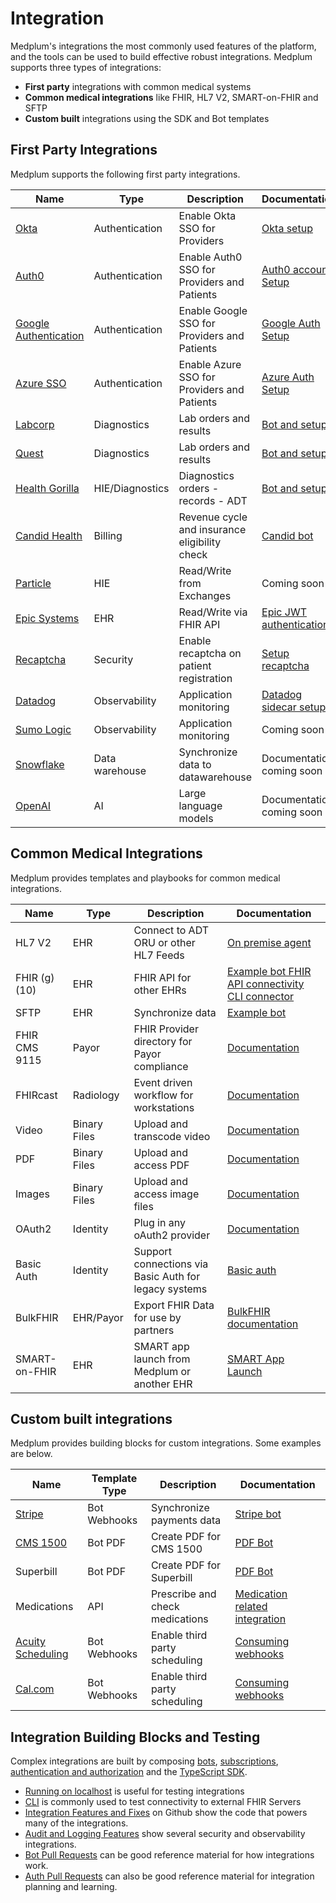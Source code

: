 # Integration

Medplum's integrations the most commonly used features of the platform, and the tools can be used to build effective robust integrations. Medplum supports three types of integrations:

- **First party** integrations with common medical systems
- **Common medical integrations** like FHIR, HL7 V2, SMART-on-FHIR and SFTP
- **Custom built** integrations using the SDK and Bot templates

## First Party Integrations

Medplum supports the following first party integrations.

| Name                                                                   | Type            | Description                                   | Documentation                                                                                               |
| ---------------------------------------------------------------------- | --------------- | --------------------------------------------- | ----------------------------------------------------------------------------------------------------------- |
| [Okta](https://www.okta.com/)                                          | Authentication  | Enable Okta SSO for Providers                 | [Okta setup](/docs/auth/methods/domain-level-identity-providers#okta-setup)                                 |
| [Auth0](https://auth0.com/)                                            | Authentication  | Enable Auth0 SSO for Providers and Patients   | [Auth0 account Setup](/docs/auth/methods/external-ids#invite-user)                                          |
| [Google Authentication](https://safety.google/authentication/)         | Authentication  | Enable Google SSO for Providers and Patients  | [Google Auth Setup](/docs/auth/methods/google-auth)                                                         |
| [Azure SSO](https://learn.microsoft.com/en-us/entra/identity-platform) | Authentication  | Enable Azure SSO for Providers and Patients   | [Azure Auth Setup](https://www.medplum.com/docs/auth/methods/external-identity-providers)                   |
| [Labcorp](https://www.labcorp.com/)                                    | Diagnostics     | Lab orders and results                        | [Bot and setup](https://github.com/medplum/medplum/tree/main/examples/medplum-demo-bots/src/health-gorilla) |
| [Quest](https://www.questdiagnostics.com/)                             | Diagnostics     | Lab orders and results                        | [Bot and setup](https://github.com/medplum/medplum/tree/main/examples/medplum-demo-bots/src/health-gorilla) |
| [Health Gorilla](https://www.healthgorilla.com/)                       | HIE/Diagnostics | Diagnostics orders - records - ADT            | [Bot and setup](https://github.com/medplum/medplum/tree/main/examples/medplum-demo-bots/src/health-gorilla) |
| [Candid Health](https://www.joincandidhealth.com/)                     | Billing         | Revenue cycle and insurance eligibility check | [Candid bot](https://github.com/medplum/medplum/tree/main/examples/medplum-demo-bots/src/candid-health)     |
| [Particle](https://www.particlehealth.com/)                            | HIE             | Read/Write from Exchanges                     | Coming soon                                                                                                 |
| [Epic Systems](https://www.epic.com/)                                  | EHR             | Read/Write via FHIR API                       | [Epic JWT authentication](https://github.com/medplum/medplum/tree/main/examples/medplum-demo-bots/src/epic) |
| [Recaptcha](https://www.google.com/recaptcha/about/)                   | Security        | Enable recaptcha on patient registration      | [Setup recaptcha](/docs/auth/custom-emails#setup-recaptcha)                                                 |
| [Datadog](https://www.datadoghq.com/)                                  | Observability   | Application monitoring                        | [Datadog sidecar setup](/docs/self-hosting/datadog)                                                         |
| [Sumo Logic](https://www.sumologic.com/)                               | Observability   | Application monitoring                        | Coming soon                                                                                                 |
| [Snowflake](https://www.datadoghq.com/)                                | Data warehouse  | Synchronize data to datawarehouse             | Documentation coming soon                                                                                   |
| [OpenAI](https://www.openai.com/)                                      | AI              | Large language models                         | Documentation coming soon                                                                                   |

## Common Medical Integrations

Medplum provides templates and playbooks for common medical integrations.

| Name          | Type         | Description                                           | Documentation                                                                                                                                                          |
| ------------- | ------------ | ----------------------------------------------------- | ---------------------------------------------------------------------------------------------------------------------------------------------------------------------- |
| HL7 V2        | EHR          | Connect to ADT ORU or other HL7 Feeds                 | [On premise agent](/docs/agent)                                                                                                                                        |
| FHIR (g)(10)  | EHR          | FHIR API for other EHRs                               | [Example bot FHIR API connectivity](https://github.com/medplum/medplum/tree/main/examples/medplum-demo-bots/src/epic) [CLI connector](/docs/cli/external-fhir-servers) |
| SFTP          | EHR          | Synchronize data                                      | [Example bot](/docs/bots/file-uploads#sftp-uploads)                                                                                                                    |
| FHIR CMS 9115 | Payor        | FHIR Provider directory for Payor compliance          | [Documentation](/docs/administration)                                                                                                                                  |
| FHIRcast      | Radiology    | Event driven workflow for workstations                | [Documentation](/docs/fhircast)                                                                                                                                        |
| Video         | Binary Files | Upload and transcode video                            | [Documentation](/docs/fhir-datastore/binary-data)                                                                                                                      |
| PDF           | Binary Files | Upload and access PDF                                 | [Documentation](/docs/fhir-datastore/binary-data)                                                                                                                      |
| Images        | Binary Files | Upload and access image files                         | [Documentation](/docs/fhir-datastore/binary-data)                                                                                                                      |
| OAuth2        | Identity     | Plug in any oAuth2 provider                           | [Documentation](/docs/auth/methods/external-identity-providers)                                                                                                        |
| Basic Auth    | Identity     | Support connections via Basic Auth for legacy systems | [Basic auth](/docs/sdk/core.medplumclient.setbasicauth)                                                                                                                |
| BulkFHIR      | EHR/Payor    | Export FHIR Data for use by partners                  | [BulkFHIR documentation](/docs/api/fhir/operations/bulk-fhir)                                                                                                          |
| SMART-on-FHIR | EHR          | SMART app launch from Medplum or another EHR          | [SMART App Launch](/docs/integration/smart-app-launch)                                                                                                                 |

## Custom built integrations

Medplum provides building blocks for custom integrations. Some examples are below.

| Name                                                                               | Template Type | Description                     | Documentation                                                                                              |
| ---------------------------------------------------------------------------------- | ------------- | ------------------------------- | ---------------------------------------------------------------------------------------------------------- |
| [Stripe](https://stripe.com/)                                                      | Bot Webhooks  | Synchronize payments data       | [Stripe bot](https://github.com/medplum/medplum/tree/main/examples/medplum-demo-bots/src/stripe-bots)      |
| [CMS 1500](https://www.cms.gov/medicare/cms-forms/cms-forms/downloads/cms1500.pdf) | Bot PDF       | Create PDF for CMS 1500         | [PDF Bot](https://github.com/medplum/medplum/blob/main/examples/medplum-demo-bots/src/create-pdf.ts)       |
| Superbill                                                                          | Bot PDF       | Create PDF for Superbill        | [PDF Bot](https://github.com/medplum/medplum/blob/main/examples/medplum-demo-bots/src/create-pdf.ts)       |
| Medications                                                                        | API           | Prescribe and check medications | [Medication related integration](https://drive.google.com/drive/folders/1tkkKREaeCj8UOZErTHm28_y7jPfYn4Tb) |
| [Acuity Scheduling](https://www.acuityscheduling.com/)                             | Bot Webhooks  | Enable third party scheduling   | [Consuming webhooks](/docs/bots/consuming-webhooks)                                                        |
| [Cal.com](https://cal.com/)                                                        | Bot Webhooks  | Enable third party scheduling   | [Consuming webhooks](/docs/bots/consuming-webhooks)                                                        |

## Integration Building Blocks and Testing

Complex integrations are built by composing [bots](/docs/bots/), [subscriptions](/docs/subscriptions/index.md), [authentication and authorization](/docs/auth/index.md) and the [TypeScript SDK](/docs/sdk/).

- [Running on localhost](/docs/contributing/run-the-stack) is useful for testing integrations
- [CLI](/docs/cli/external-fhir-servers) is commonly used to test connectivity to external FHIR Servers
- [Integration Features and Fixes](https://github.com/medplum/medplum/pulls?q=is%3Apr+label%3Aintegration) on Github show the code that powers many of the integrations.
- [Audit and Logging Features](https://github.com/medplum/medplum/pulls?q=is%3Apr+label%3Aaudit-logging) show several security and observability integrations.
- [Bot Pull Requests](https://github.com/medplum/medplum/issues?q=label%3Abots) can be good reference material for how integrations work.
- [Auth Pull Requests](https://github.com/medplum/medplum/pulls?q=is%3Apr+label%3Aauth) can also be good reference material for integration planning and learning.
